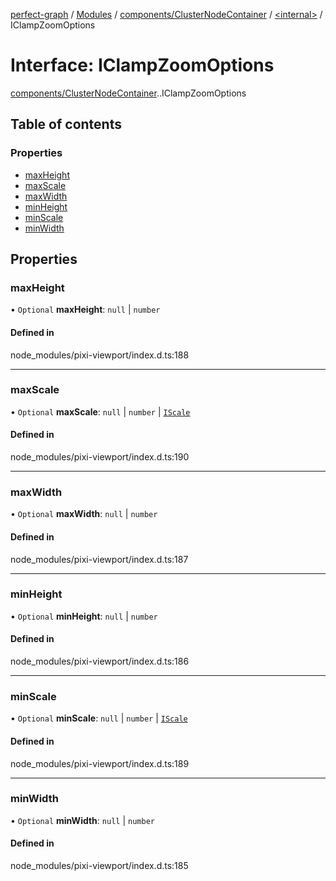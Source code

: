 [perfect-graph](../README.md) / [Modules](../modules.md) / [components/ClusterNodeContainer](../modules/components_ClusterNodeContainer.md) / [<internal\>](../modules/components_ClusterNodeContainer._internal_.md) / IClampZoomOptions

# Interface: IClampZoomOptions

[components/ClusterNodeContainer](../modules/components_ClusterNodeContainer.md).[<internal>](../modules/components_ClusterNodeContainer._internal_.md).IClampZoomOptions

## Table of contents

### Properties

- [maxHeight](components_ClusterNodeContainer._internal_.IClampZoomOptions.md#maxheight)
- [maxScale](components_ClusterNodeContainer._internal_.IClampZoomOptions.md#maxscale)
- [maxWidth](components_ClusterNodeContainer._internal_.IClampZoomOptions.md#maxwidth)
- [minHeight](components_ClusterNodeContainer._internal_.IClampZoomOptions.md#minheight)
- [minScale](components_ClusterNodeContainer._internal_.IClampZoomOptions.md#minscale)
- [minWidth](components_ClusterNodeContainer._internal_.IClampZoomOptions.md#minwidth)

## Properties

### maxHeight

• `Optional` **maxHeight**: ``null`` \| `number`

#### Defined in

node_modules/pixi-viewport/index.d.ts:188

___

### maxScale

• `Optional` **maxScale**: ``null`` \| `number` \| [`IScale`](components_ClusterNodeContainer._internal_.IScale.md)

#### Defined in

node_modules/pixi-viewport/index.d.ts:190

___

### maxWidth

• `Optional` **maxWidth**: ``null`` \| `number`

#### Defined in

node_modules/pixi-viewport/index.d.ts:187

___

### minHeight

• `Optional` **minHeight**: ``null`` \| `number`

#### Defined in

node_modules/pixi-viewport/index.d.ts:186

___

### minScale

• `Optional` **minScale**: ``null`` \| `number` \| [`IScale`](components_ClusterNodeContainer._internal_.IScale.md)

#### Defined in

node_modules/pixi-viewport/index.d.ts:189

___

### minWidth

• `Optional` **minWidth**: ``null`` \| `number`

#### Defined in

node_modules/pixi-viewport/index.d.ts:185
